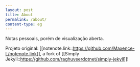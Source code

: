 ```yaml
---
layout: post
title: About
permalink: /about/
content-type: eg
---
```

Notas pessoais, porém de visualização aberta. 


Projeto original: [[notenote.link::https://github.com/Maxence-L/notenote.link]], a fork of [[Simply Jekyll::https://github.com/raghuveerdotnet/simply-jekyll]]!